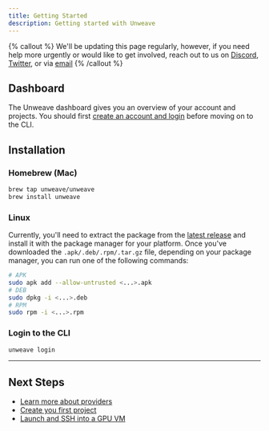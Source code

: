 ```yaml
---
title: Getting Started
description: Getting started with Unweave
---
```


{% callout %}
We'll be updating this page regularly, however, if you need help more urgently or would like to get 
involved, reach out to us on [Discord](https://discord.gg/ydyVHbFjPt), [Twitter](https://twitter.com/unweaveio), or via
[email](mailto:info@unweave.io)
{% /callout %}

## Dashboard

The Unweave dashboard gives you an overview of your account and projects. You should first  [create
an account and login](https://app.unweave.io) before moving on to the CLI.

## Installation

### Homebrew (Mac)

```bash
brew tap unweave/unweave
brew install unweave
```

### Linux

Currently, you'll need to extract the package from the [latest release](https://github.com/unweave/cli/releases) and install it with the package manager for your platform.
Once you've downloaded the `.apk/.deb/.rpm/.tar.gz` file, depending on your package manager, you can run one of the following commands:

```bash
# APK
sudo apk add --allow-untrusted <...>.apk
# DEB
sudo dpkg -i <...>.deb
# RPM
sudo rpm -i <...>.rpm
```

### Login to the CLI


```bash
unweave login
```




---

## Next Steps

- [Learn more about providers](./providers)
- [Create you first project](./projects)
- [Launch and SSH into a GPU VM](./sessions)
